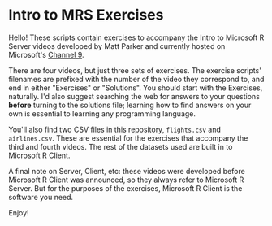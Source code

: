 
# Intro to MRS Exercises

Hello! These scripts contain exercises to accompany the Intro to Microsoft R 
Server videos developed by Matt Parker and currently hosted on Microsoft's
[Channel 9](https://channel9.msdn.com/Series/Microsoft-R-Server-Series).

There are four videos, but just three sets of exercises. The exercise scripts'
filenames are prefixed with the number of the video they correspond to, and 
end in either "Exercises" or "Solutions". You should start with the Exercises,
naturally. I'd also suggest searching the web for answers to your questions
**before** turning to the solutions file; learning how to find answers on your
own is essential to learning any programming language.

You'll also find two CSV files in this repository, `flights.csv` and 
`airlines.csv`. These are essential for the exercises that accompany the third
and fourth videos. The rest of the datasets used are built in to Microsoft R
Client.

A final note on Server, Client, etc: these videos were developed before
Microsoft R Client was announced, so they always refer to Microsoft R Server.
But for the purposes of the exercises, Microsoft R Client is the software you
need.

Enjoy!
